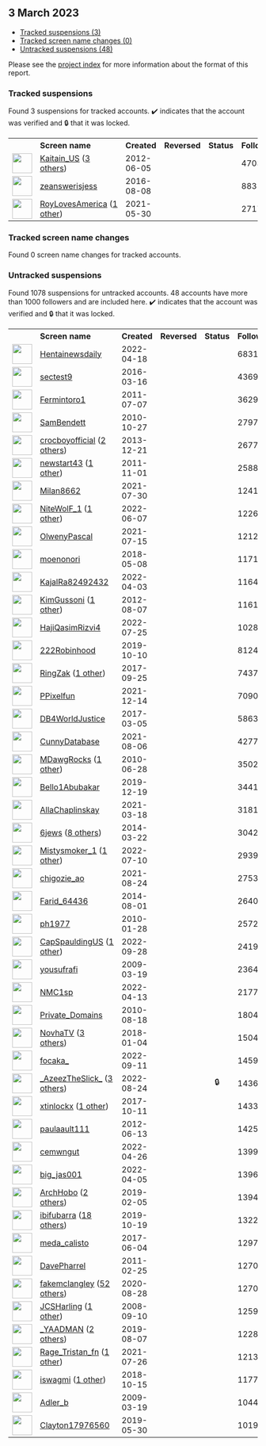 ##  3 March 2023

* [Tracked suspensions (3)](#tracked-suspensions)
* [Tracked screen name changes (0)](#tracked-screen-name-changes)
* [Untracked suspensions (48)](#untracked-suspensions)

Please see the [project index](https://github.com/travisbrown/twitter-watch) for more information about the format of this report.

### Tracked suspensions

Found 3 suspensions for tracked accounts.
  ✔️ indicates that the account was verified and 🔒 that it was locked.

<table>
    <tr>
        <th></th>
        <th align="left">Screen name</th>
        <th align="left">Created</th>
        <th align="left">Reversed</th>
        <th align="left">Status</th>
        <th align="left">Followers</th>
        <th align="left">Ranking</th></tr>
    </tr>
        <tr>
            <td><a href="https://twitter.com/intent/user?user_id=599910327">
                <img src="https://pbs.twimg.com/profile_images/1523136190861377536/Z7j3EcZu_normal.jpg" width="40px" height="40px" align="center"/></a>
            </td>
            <td>
                <a href="https://twitter.com/Kaitain_US">Kaitain_US</a>&nbsp;(<a href="https://api.memory.lol/v1/tw/id/599910327">3 others</a>)&nbsp;</td>
            <td>2012-06-05</td>
            <td></td>
            <td align="center"></td>
            <td>4703</td>
            <td>19060</td>
        </tr>
        <tr>
            <td><a href="https://twitter.com/intent/user?user_id=762481628325171202">
                <img src="https://pbs.twimg.com/profile_images/1597661841161084928/UOzjwSrP_normal.jpg" width="40px" height="40px" align="center"/></a>
            </td>
            <td>
                <a href="https://twitter.com/zeanswerisjess">zeanswerisjess</a></td>
            <td>2016-08-08</td>
            <td></td>
            <td align="center"></td>
            <td>883</td>
            <td>29890</td>
        </tr>
        <tr>
            <td><a href="https://twitter.com/intent/user?user_id=1399136176162983942">
                <img src="https://pbs.twimg.com/profile_images/1399137758657064961/Ga7iUX0O_normal.jpg" width="40px" height="40px" align="center"/></a>
            </td>
            <td>
                <a href="https://twitter.com/RoyLovesAmerica">RoyLovesAmerica</a>&nbsp;(<a href="https://api.memory.lol/v1/tw/id/1399136176162983942">1 other</a>)&nbsp;</td>
            <td>2021-05-30</td>
            <td></td>
            <td align="center"></td>
            <td>2717</td>
            <td>62169</td>
        </tr></table>

### Tracked screen name changes

Found 0 screen name changes for tracked accounts.

### Untracked suspensions

Found 1078 suspensions for untracked accounts.
48 accounts have more than 1000 followers and are included here.
  ✔️ indicates that the account was verified and 🔒 that it was locked.

<table>
    <tr>
        <th></th>
        <th align="left">Screen name</th>
        <th align="left">Created</th>
        <th align="left">Reversed</th>
        <th align="left">Status</th>
        <th align="left">Followers</th>
    </tr>
        <tr>
            <td><a href="https://twitter.com/intent/user?user_id=1516094705829883915">
                <img src="https://pbs.twimg.com/profile_images/1541796099417165824/zyfMVo_F_normal.jpg" width="40px" height="40px" align="center"/></a>
            </td>
            <td>
                <a href="https://twitter.com/Hentainewsdaily">Hentainewsdaily</a></td>
            <td>2022-04-18</td>
            <td></td>
            <td align="center"></td>
            <td>68315</td>
        </tr>
        <tr>
            <td><a href="https://twitter.com/intent/user?user_id=710123736175783938">
                <img src="https://pbs.twimg.com/profile_images/710735123876982784/GjV7JWMk_normal.jpg" width="40px" height="40px" align="center"/></a>
            </td>
            <td>
                <a href="https://twitter.com/sectest9">sectest9</a></td>
            <td>2016-03-16</td>
            <td></td>
            <td align="center"></td>
            <td>43691</td>
        </tr>
        <tr>
            <td><a href="https://twitter.com/intent/user?user_id=330926648">
                <img src="https://pbs.twimg.com/profile_images/2578783373/sjm6d4q6l1ozxxdss64k_normal.jpeg" width="40px" height="40px" align="center"/></a>
            </td>
            <td>
                <a href="https://twitter.com/Fermintoro1">Fermintoro1</a></td>
            <td>2011-07-07</td>
            <td></td>
            <td align="center"></td>
            <td>36290</td>
        </tr>
        <tr>
            <td><a href="https://twitter.com/intent/user?user_id=208665872">
                <img src="https://pbs.twimg.com/profile_images/1163110682155540483/ZEHiS5Kj_normal.jpg" width="40px" height="40px" align="center"/></a>
            </td>
            <td>
                <a href="https://twitter.com/SamBendett">SamBendett</a></td>
            <td>2010-10-27</td>
            <td></td>
            <td align="center"></td>
            <td>27979</td>
        </tr>
        <tr>
            <td><a href="https://twitter.com/intent/user?user_id=2256957073">
                <img src="https://pbs.twimg.com/profile_images/1510677489269493761/pJj9jukz_normal.jpg" width="40px" height="40px" align="center"/></a>
            </td>
            <td>
                <a href="https://twitter.com/crocboyofficial">crocboyofficial</a>&nbsp;(<a href="https://api.memory.lol/v1/tw/id/2256957073">2 others</a>)&nbsp;</td>
            <td>2013-12-21</td>
            <td></td>
            <td align="center"></td>
            <td>26777</td>
        </tr>
        <tr>
            <td><a href="https://twitter.com/intent/user?user_id=402386558">
                <img src="https://pbs.twimg.com/profile_images/1505286603656343554/S6Bscpw__normal.jpg" width="40px" height="40px" align="center"/></a>
            </td>
            <td>
                <a href="https://twitter.com/newstart43">newstart43</a>&nbsp;(<a href="https://api.memory.lol/v1/tw/id/402386558">1 other</a>)&nbsp;</td>
            <td>2011-11-01</td>
            <td></td>
            <td align="center"></td>
            <td>25884</td>
        </tr>
        <tr>
            <td><a href="https://twitter.com/intent/user?user_id=1421139847515983874">
                <img src="https://pbs.twimg.com/profile_images/1557986405464346624/8_GdDTS-_normal.jpg" width="40px" height="40px" align="center"/></a>
            </td>
            <td>
                <a href="https://twitter.com/Milan8662">Milan8662</a></td>
            <td>2021-07-30</td>
            <td></td>
            <td align="center"></td>
            <td>12416</td>
        </tr>
        <tr>
            <td><a href="https://twitter.com/intent/user?user_id=1534214865975386112">
                <img src="https://pbs.twimg.com/profile_images/1585331567479734289/893PZLew_normal.jpg" width="40px" height="40px" align="center"/></a>
            </td>
            <td>
                <a href="https://twitter.com/NiteWolF_1">NiteWolF_1</a>&nbsp;(<a href="https://api.memory.lol/v1/tw/id/1534214865975386112">1 other</a>)&nbsp;</td>
            <td>2022-06-07</td>
            <td></td>
            <td align="center"></td>
            <td>12269</td>
        </tr>
        <tr>
            <td><a href="https://twitter.com/intent/user?user_id=1415627678602993668">
                <img src="https://pbs.twimg.com/profile_images/1589526641084080128/_Lq5uNcs_normal.jpg" width="40px" height="40px" align="center"/></a>
            </td>
            <td>
                <a href="https://twitter.com/OlwenyPascal">OlwenyPascal</a></td>
            <td>2021-07-15</td>
            <td></td>
            <td align="center"></td>
            <td>12125</td>
        </tr>
        <tr>
            <td><a href="https://twitter.com/intent/user?user_id=993770613129887744">
                <img src="https://pbs.twimg.com/profile_images/1264823539980480512/jk5-dbSg_normal.jpg" width="40px" height="40px" align="center"/></a>
            </td>
            <td>
                <a href="https://twitter.com/moenonori">moenonori</a></td>
            <td>2018-05-08</td>
            <td></td>
            <td align="center"></td>
            <td>11718</td>
        </tr>
        <tr>
            <td><a href="https://twitter.com/intent/user?user_id=1510508526677815297">
                <img src="https://pbs.twimg.com/profile_images/1551208070839119874/u6JFvjsF_normal.jpg" width="40px" height="40px" align="center"/></a>
            </td>
            <td>
                <a href="https://twitter.com/KajalRa82492432">KajalRa82492432</a></td>
            <td>2022-04-03</td>
            <td></td>
            <td align="center"></td>
            <td>11642</td>
        </tr>
        <tr>
            <td><a href="https://twitter.com/intent/user?user_id=743681022">
                <img src="https://pbs.twimg.com/profile_images/507744481698123776/kMatiQxl_normal.jpeg" width="40px" height="40px" align="center"/></a>
            </td>
            <td>
                <a href="https://twitter.com/KimGussoni">KimGussoni</a>&nbsp;(<a href="https://api.memory.lol/v1/tw/id/743681022">1 other</a>)&nbsp;</td>
            <td>2012-08-07</td>
            <td></td>
            <td align="center"></td>
            <td>11610</td>
        </tr>
        <tr>
            <td><a href="https://twitter.com/intent/user?user_id=1551589544742555649">
                <img src="https://pbs.twimg.com/profile_images/1582152516271280136/uoN89Mm9_normal.jpg" width="40px" height="40px" align="center"/></a>
            </td>
            <td>
                <a href="https://twitter.com/HajiQasimRizvi4">HajiQasimRizvi4</a></td>
            <td>2022-07-25</td>
            <td></td>
            <td align="center"></td>
            <td>10287</td>
        </tr>
        <tr>
            <td><a href="https://twitter.com/intent/user?user_id=1182445404329107456">
                <img src="https://pbs.twimg.com/profile_images/1578454871246004224/LtQCr3wq_normal.jpg" width="40px" height="40px" align="center"/></a>
            </td>
            <td>
                <a href="https://twitter.com/222Robinhood">222Robinhood</a></td>
            <td>2019-10-10</td>
            <td></td>
            <td align="center"></td>
            <td>8124</td>
        </tr>
        <tr>
            <td><a href="https://twitter.com/intent/user?user_id=912402069335805954">
                <img src="https://pbs.twimg.com/profile_images/1486551150618976259/CXjY3mCh_normal.jpg" width="40px" height="40px" align="center"/></a>
            </td>
            <td>
                <a href="https://twitter.com/RingZak">RingZak</a>&nbsp;(<a href="https://api.memory.lol/v1/tw/id/912402069335805954">1 other</a>)&nbsp;</td>
            <td>2017-09-25</td>
            <td></td>
            <td align="center"></td>
            <td>7437</td>
        </tr>
        <tr>
            <td><a href="https://twitter.com/intent/user?user_id=1470869833826844673">
                <img src="https://pbs.twimg.com/profile_images/1472321567073968139/j5DCK3nS_normal.jpg" width="40px" height="40px" align="center"/></a>
            </td>
            <td>
                <a href="https://twitter.com/PPixelfun">PPixelfun</a></td>
            <td>2021-12-14</td>
            <td></td>
            <td align="center"></td>
            <td>7090</td>
        </tr>
        <tr>
            <td><a href="https://twitter.com/intent/user?user_id=838322432800878592">
                <img src="https://pbs.twimg.com/profile_images/914722963475374080/w4ozbSwO_normal.jpg" width="40px" height="40px" align="center"/></a>
            </td>
            <td>
                <a href="https://twitter.com/DB4WorldJustice">DB4WorldJustice</a></td>
            <td>2017-03-05</td>
            <td></td>
            <td align="center"></td>
            <td>5863</td>
        </tr>
        <tr>
            <td><a href="https://twitter.com/intent/user?user_id=1423447061156990983">
                <img src="https://pbs.twimg.com/profile_images/1587244139955064832/ygLmO79Q_normal.jpg" width="40px" height="40px" align="center"/></a>
            </td>
            <td>
                <a href="https://twitter.com/CunnyDatabase">CunnyDatabase</a></td>
            <td>2021-08-06</td>
            <td></td>
            <td align="center"></td>
            <td>4277</td>
        </tr>
        <tr>
            <td><a href="https://twitter.com/intent/user?user_id=160670112">
                <img src="https://pbs.twimg.com/profile_images/1598796798457483265/oWI2VS5U_normal.jpg" width="40px" height="40px" align="center"/></a>
            </td>
            <td>
                <a href="https://twitter.com/MDawgRocks">MDawgRocks</a>&nbsp;(<a href="https://api.memory.lol/v1/tw/id/160670112">1 other</a>)&nbsp;</td>
            <td>2010-06-28</td>
            <td></td>
            <td align="center"></td>
            <td>3502</td>
        </tr>
        <tr>
            <td><a href="https://twitter.com/intent/user?user_id=1207693246878638080">
                <img src="https://pbs.twimg.com/profile_images/1523281207198367744/7V-EmGwb_normal.jpg" width="40px" height="40px" align="center"/></a>
            </td>
            <td>
                <a href="https://twitter.com/Bello1Abubakar">Bello1Abubakar</a></td>
            <td>2019-12-19</td>
            <td></td>
            <td align="center"></td>
            <td>3441</td>
        </tr>
        <tr>
            <td><a href="https://twitter.com/intent/user?user_id=1372614441762750466">
                <img src="https://pbs.twimg.com/profile_images/1461600895037317121/S3ij_iMh_normal.jpg" width="40px" height="40px" align="center"/></a>
            </td>
            <td>
                <a href="https://twitter.com/AllaChaplinskay">AllaChaplinskay</a></td>
            <td>2021-03-18</td>
            <td></td>
            <td align="center"></td>
            <td>3181</td>
        </tr>
        <tr>
            <td><a href="https://twitter.com/intent/user?user_id=2429609003">
                <img src="https://pbs.twimg.com/profile_images/1598360417423630336/0KT_iN-b_normal.jpg" width="40px" height="40px" align="center"/></a>
            </td>
            <td>
                <a href="https://twitter.com/6jews">6jews</a>&nbsp;(<a href="https://api.memory.lol/v1/tw/id/2429609003">8 others</a>)&nbsp;</td>
            <td>2014-03-22</td>
            <td></td>
            <td align="center"></td>
            <td>3042</td>
        </tr>
        <tr>
            <td><a href="https://twitter.com/intent/user?user_id=1546165815120199681">
                <img src="https://pbs.twimg.com/profile_images/1595144578604187690/QBqKpVA1_normal.jpg" width="40px" height="40px" align="center"/></a>
            </td>
            <td>
                <a href="https://twitter.com/Mistysmoker_1">Mistysmoker_1</a>&nbsp;(<a href="https://api.memory.lol/v1/tw/id/1546165815120199681">1 other</a>)&nbsp;</td>
            <td>2022-07-10</td>
            <td></td>
            <td align="center"></td>
            <td>2939</td>
        </tr>
        <tr>
            <td><a href="https://twitter.com/intent/user?user_id=1430009304350867456">
                <img src="https://pbs.twimg.com/profile_images/1598697988490203137/jaUGEN24_normal.jpg" width="40px" height="40px" align="center"/></a>
            </td>
            <td>
                <a href="https://twitter.com/chigozie_ao">chigozie_ao</a></td>
            <td>2021-08-24</td>
            <td></td>
            <td align="center"></td>
            <td>2753</td>
        </tr>
        <tr>
            <td><a href="https://twitter.com/intent/user?user_id=2730437776">
                <img src="https://pbs.twimg.com/profile_images/1508524595258789889/dN33qtwT_normal.jpg" width="40px" height="40px" align="center"/></a>
            </td>
            <td>
                <a href="https://twitter.com/Farid_64436">Farid_64436</a></td>
            <td>2014-08-01</td>
            <td></td>
            <td align="center"></td>
            <td>2640</td>
        </tr>
        <tr>
            <td><a href="https://twitter.com/intent/user?user_id=109247516">
                <img src="https://pbs.twimg.com/profile_images/1596101327150530562/skrkhYmQ_normal.jpg" width="40px" height="40px" align="center"/></a>
            </td>
            <td>
                <a href="https://twitter.com/ph1977">ph1977</a></td>
            <td>2010-01-28</td>
            <td></td>
            <td align="center"></td>
            <td>2572</td>
        </tr>
        <tr>
            <td><a href="https://twitter.com/intent/user?user_id=1575086631513890816">
                <img src="https://pbs.twimg.com/profile_images/1588893732451094529/-naSFBLg_normal.jpg" width="40px" height="40px" align="center"/></a>
            </td>
            <td>
                <a href="https://twitter.com/CapSpauldingUS">CapSpauldingUS</a>&nbsp;(<a href="https://api.memory.lol/v1/tw/id/1575086631513890816">1 other</a>)&nbsp;</td>
            <td>2022-09-28</td>
            <td></td>
            <td align="center"></td>
            <td>2419</td>
        </tr>
        <tr>
            <td><a href="https://twitter.com/intent/user?user_id=25270662">
                <img src="https://pbs.twimg.com/profile_images/1584886981485625344/eJH1Dp4a_normal.jpg" width="40px" height="40px" align="center"/></a>
            </td>
            <td>
                <a href="https://twitter.com/yousufrafi">yousufrafi</a></td>
            <td>2009-03-19</td>
            <td></td>
            <td align="center"></td>
            <td>2364</td>
        </tr>
        <tr>
            <td><a href="https://twitter.com/intent/user?user_id=1514198610870734849">
                <img src="https://pbs.twimg.com/profile_images/1591861812768739332/BeAUD2XR_normal.jpg" width="40px" height="40px" align="center"/></a>
            </td>
            <td>
                <a href="https://twitter.com/NMC1sp">NMC1sp</a></td>
            <td>2022-04-13</td>
            <td></td>
            <td align="center"></td>
            <td>2177</td>
        </tr>
        <tr>
            <td><a href="https://twitter.com/intent/user?user_id=179880025">
                <img src="https://pbs.twimg.com/profile_images/1531756479442784257/tIWPTrSl_normal.jpg" width="40px" height="40px" align="center"/></a>
            </td>
            <td>
                <a href="https://twitter.com/Private_Domains">Private_Domains</a></td>
            <td>2010-08-18</td>
            <td></td>
            <td align="center"></td>
            <td>1804</td>
        </tr>
        <tr>
            <td><a href="https://twitter.com/intent/user?user_id=948986983635996672">
                <img src="https://pbs.twimg.com/profile_images/1581013055240126469/S0wumt25_normal.jpg" width="40px" height="40px" align="center"/></a>
            </td>
            <td>
                <a href="https://twitter.com/NovhaTV">NovhaTV</a>&nbsp;(<a href="https://api.memory.lol/v1/tw/id/948986983635996672">3 others</a>)&nbsp;</td>
            <td>2018-01-04</td>
            <td></td>
            <td align="center"></td>
            <td>1504</td>
        </tr>
        <tr>
            <td><a href="https://twitter.com/intent/user?user_id=1568946072118083584">
                <img src="https://pbs.twimg.com/profile_images/1588287047176962049/Sz2DGxhk_normal.jpg" width="40px" height="40px" align="center"/></a>
            </td>
            <td>
                <a href="https://twitter.com/focaka_">focaka_</a></td>
            <td>2022-09-11</td>
            <td></td>
            <td align="center"></td>
            <td>1459</td>
        </tr>
        <tr>
            <td><a href="https://twitter.com/intent/user?user_id=1562414447137660931">
                <img src="https://pbs.twimg.com/profile_images/1596272048271130625/QVtJ7RPh_normal.jpg" width="40px" height="40px" align="center"/></a>
            </td>
            <td>
                <a href="https://twitter.com/_AzeezTheSlick_">_AzeezTheSlick_</a>&nbsp;(<a href="https://api.memory.lol/v1/tw/id/1562414447137660931">3 others</a>)&nbsp;</td>
            <td>2022-08-24</td>
            <td></td>
            <td align="center">🔒</td>
            <td>1436</td>
        </tr>
        <tr>
            <td><a href="https://twitter.com/intent/user?user_id=918178277273022464">
                <img src="https://pbs.twimg.com/profile_images/1536629796079271937/nb3PNo4v_normal.jpg" width="40px" height="40px" align="center"/></a>
            </td>
            <td>
                <a href="https://twitter.com/xtinlockx">xtinlockx</a>&nbsp;(<a href="https://api.memory.lol/v1/tw/id/918178277273022464">1 other</a>)&nbsp;</td>
            <td>2017-10-11</td>
            <td></td>
            <td align="center"></td>
            <td>1433</td>
        </tr>
        <tr>
            <td><a href="https://twitter.com/intent/user?user_id=607032154">
                <img src="https://pbs.twimg.com/profile_images/1211764081381826560/6vxi9VIQ_normal.jpg" width="40px" height="40px" align="center"/></a>
            </td>
            <td>
                <a href="https://twitter.com/paulaault111">paulaault111</a></td>
            <td>2012-06-13</td>
            <td></td>
            <td align="center"></td>
            <td>1425</td>
        </tr>
        <tr>
            <td><a href="https://twitter.com/intent/user?user_id=1518807022128443393">
                <img src="https://pbs.twimg.com/profile_images/1570098744888274945/ieXGmiPa_normal.jpg" width="40px" height="40px" align="center"/></a>
            </td>
            <td>
                <a href="https://twitter.com/cemwngut">cemwngut</a></td>
            <td>2022-04-26</td>
            <td></td>
            <td align="center"></td>
            <td>1399</td>
        </tr>
        <tr>
            <td><a href="https://twitter.com/intent/user?user_id=1511481782763466758">
                <img src="https://pbs.twimg.com/profile_images/1576522224990830593/R-CUV4rA_normal.jpg" width="40px" height="40px" align="center"/></a>
            </td>
            <td>
                <a href="https://twitter.com/big_jas001">big_jas001</a></td>
            <td>2022-04-05</td>
            <td></td>
            <td align="center"></td>
            <td>1396</td>
        </tr>
        <tr>
            <td><a href="https://twitter.com/intent/user?user_id=1092706794802212870">
                <img src="https://pbs.twimg.com/profile_images/1477226371386687488/5RiCfVSt_normal.jpg" width="40px" height="40px" align="center"/></a>
            </td>
            <td>
                <a href="https://twitter.com/ArchHobo">ArchHobo</a>&nbsp;(<a href="https://api.memory.lol/v1/tw/id/1092706794802212870">2 others</a>)&nbsp;</td>
            <td>2019-02-05</td>
            <td></td>
            <td align="center"></td>
            <td>1394</td>
        </tr>
        <tr>
            <td><a href="https://twitter.com/intent/user?user_id=1185672691237511168">
                <img src="https://pbs.twimg.com/profile_images/1587398041367101442/T4fPFwEO_normal.jpg" width="40px" height="40px" align="center"/></a>
            </td>
            <td>
                <a href="https://twitter.com/ibifubarra">ibifubarra</a>&nbsp;(<a href="https://api.memory.lol/v1/tw/id/1185672691237511168">18 others</a>)&nbsp;</td>
            <td>2019-10-19</td>
            <td></td>
            <td align="center"></td>
            <td>1322</td>
        </tr>
        <tr>
            <td><a href="https://twitter.com/intent/user?user_id=871337164667322369">
                <img src="https://pbs.twimg.com/profile_images/1501902689273270274/VMzWqney_normal.jpg" width="40px" height="40px" align="center"/></a>
            </td>
            <td>
                <a href="https://twitter.com/meda_calisto">meda_calisto</a></td>
            <td>2017-06-04</td>
            <td></td>
            <td align="center"></td>
            <td>1297</td>
        </tr>
        <tr>
            <td><a href="https://twitter.com/intent/user?user_id=257244522">
                <img src="https://pbs.twimg.com/profile_images/895090217371271169/fVc2GGc6_normal.jpg" width="40px" height="40px" align="center"/></a>
            </td>
            <td>
                <a href="https://twitter.com/DavePharrel">DavePharrel</a></td>
            <td>2011-02-25</td>
            <td></td>
            <td align="center"></td>
            <td>1270</td>
        </tr>
        <tr>
            <td><a href="https://twitter.com/intent/user?user_id=1299352445907238918">
                <img src="https://pbs.twimg.com/profile_images/1598188969778348032/w3r1WSF2_normal.jpg" width="40px" height="40px" align="center"/></a>
            </td>
            <td>
                <a href="https://twitter.com/fakemcIangley">fakemcIangley</a>&nbsp;(<a href="https://api.memory.lol/v1/tw/id/1299352445907238918">52 others</a>)&nbsp;</td>
            <td>2020-08-28</td>
            <td></td>
            <td align="center"></td>
            <td>1270</td>
        </tr>
        <tr>
            <td><a href="https://twitter.com/intent/user?user_id=16229786">
                <img src="https://pbs.twimg.com/profile_images/823289991212179456/Ta3ybYfR_normal.jpg" width="40px" height="40px" align="center"/></a>
            </td>
            <td>
                <a href="https://twitter.com/JCSHarling">JCSHarling</a>&nbsp;(<a href="https://api.memory.lol/v1/tw/id/16229786">1 other</a>)&nbsp;</td>
            <td>2008-09-10</td>
            <td></td>
            <td align="center"></td>
            <td>1259</td>
        </tr>
        <tr>
            <td><a href="https://twitter.com/intent/user?user_id=1159027990635917313">
                <img src="https://pbs.twimg.com/profile_images/1590409983459561475/wsBngRPn_normal.jpg" width="40px" height="40px" align="center"/></a>
            </td>
            <td>
                <a href="https://twitter.com/_YAADMAN">_YAADMAN</a>&nbsp;(<a href="https://api.memory.lol/v1/tw/id/1159027990635917313">2 others</a>)&nbsp;</td>
            <td>2019-08-07</td>
            <td></td>
            <td align="center"></td>
            <td>1228</td>
        </tr>
        <tr>
            <td><a href="https://twitter.com/intent/user?user_id=1419456006640308230">
                <img src="https://pbs.twimg.com/profile_images/1571622177509707782/YVlR-3pR_normal.jpg" width="40px" height="40px" align="center"/></a>
            </td>
            <td>
                <a href="https://twitter.com/Rage_Tristan_fn">Rage_Tristan_fn</a>&nbsp;(<a href="https://api.memory.lol/v1/tw/id/1419456006640308230">1 other</a>)&nbsp;</td>
            <td>2021-07-26</td>
            <td></td>
            <td align="center"></td>
            <td>1213</td>
        </tr>
        <tr>
            <td><a href="https://twitter.com/intent/user?user_id=1051753276939689985">
                <img src="https://pbs.twimg.com/profile_images/1562607875666706432/e9CESKnz_normal.jpg" width="40px" height="40px" align="center"/></a>
            </td>
            <td>
                <a href="https://twitter.com/iswagmi">iswagmi</a>&nbsp;(<a href="https://api.memory.lol/v1/tw/id/1051753276939689985">1 other</a>)&nbsp;</td>
            <td>2018-10-15</td>
            <td></td>
            <td align="center"></td>
            <td>1177</td>
        </tr>
        <tr>
            <td><a href="https://twitter.com/intent/user?user_id=25260426">
                <img src="https://pbs.twimg.com/profile_images/1564695162445496329/Jg9RHxZd_normal.jpg" width="40px" height="40px" align="center"/></a>
            </td>
            <td>
                <a href="https://twitter.com/Adler_b">Adler_b</a></td>
            <td>2009-03-19</td>
            <td></td>
            <td align="center"></td>
            <td>1044</td>
        </tr>
        <tr>
            <td><a href="https://twitter.com/intent/user?user_id=1133958393079750658">
                <img src="https://pbs.twimg.com/profile_images/1311604624743428097/nzR0MLm3_normal.jpg" width="40px" height="40px" align="center"/></a>
            </td>
            <td>
                <a href="https://twitter.com/Clayton17976560">Clayton17976560</a></td>
            <td>2019-05-30</td>
            <td></td>
            <td align="center"></td>
            <td>1019</td>
        </tr></table>
